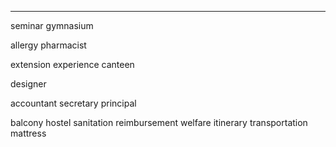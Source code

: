 


-----

seminar
gymnasium

allergy
pharmacist

extension
experience
canteen

designer

accountant
secretary
principal

balcony
hostel
sanitation
reimbursement
welfare
itinerary
transportation
mattress